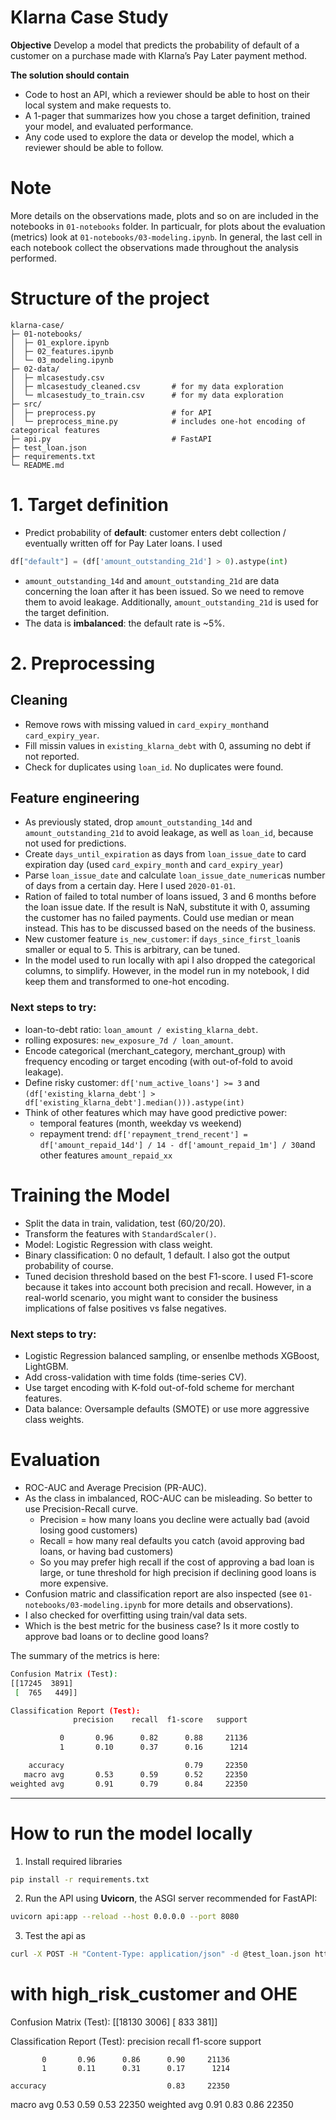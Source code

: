 # Klarna Case Study

**Objective**
Develop a model that predicts the probability of default of a customer on a purchase made with Klarna’s Pay Later payment method.

**The solution should contain**
- Code to host an API, which a reviewer should be able to host on their local system and
make requests to.
- A 1-pager that summarizes how you chose a target definition, trained your model, and
evaluated performance.
- Any code used to explore the data or develop the model, which a reviewer should be able
to follow.

# Note
More details on the observations made, plots and so on are included in the notebooks in `01-notebooks` folder. In particualr, for plots about the evaluation (metrics) look at `01-notebooks/03-modeling.ipynb`. In general, the last cell in each notebook collect the observations made throughout the analysis performed. 

# Structure of the project
```
klarna-case/
├─ 01-notebooks/
│  ├─ 01_explore.ipynb 
│  ├─ 02_features.ipynb
│  └─ 03_modeling.ipynb
├─ 02-data/
│  ├─ mlcasestudy.csv
│  ├─ mlcasestudy_cleaned.csv       # for my data exploration
│  └─ mlcasestudy_to_train.csv      # for my data exploration
├─ src/
│  ├─ preprocess.py                 # for API
│  └─ preprocess_mine.py            # includes one-hot encoding of categorical features
├─ api.py                           # FastAPI
├─ test_loan.json
├─ requirements.txt
└─ README.md
```


# 1. Target definition
* Predict probability of **default**: customer enters debt collection / eventually written off for Pay Later loans. I used 
```python
df["default"] = (df['amount_outstanding_21d'] > 0).astype(int)
```
* `amount_outstanding_14d` and `amount_outstanding_21d` are data concerning the loan after it has been issued. So we need to remove them to avoid leakage. Additionally, `amount_outstanding_21d` is used for the target definition.
* The data is **imbalanced**: the default rate is ~5%.


# 2. Preprocessing
## Cleaning
* Remove rows with missing valued in `card_expiry_month`and `card_expiry_year`. 
* Fill missin values in `existing_klarna_debt` with 0, assuming no debt if not reported.
* Check for duplicates using `loan_id`. No duplicates were found.

## Feature engineering
* As previously stated, drop `amount_outstanding_14d` and `amount_outstanding_21d` to avoid leakage, as well as `loan_id`, because not used for predictions.
* Create `days_until_expiration` as days from `loan_issue_date` to card expiration day (used `card_expiry_month` and `card_expiry_year`)
* Parse `loan_issue_date` and calculate `loan_issue_date_numeric`as number of days from a certain day. Here I used `2020-01-01`.
* Ration of failed to total number of loans issued, 3 and 6 months before the loan issue date. If the result is NaN, substitute it with 0, assuming the customer has no failed payments. Could use median or mean instead. This has to be discussed based on the needs of the business.
* New customer feature `is_new_customer`: if `days_since_first_loan`is smaller or equal to 5. This is arbitrary, can be tuned.
* In the model used to run locally with api I also dropped the categorical columns, to simplify. However, in the model run in my notebook, I did keep them and transformed to one-hot encoding. 

### Next steps to try:
* loan-to-debt ratio: `loan_amount / existing_klarna_debt`.
* rolling exposures: `new_exposure_7d / loan_amount`.
* Encode categorical (merchant\_category, merchant\_group) with frequency encoding or target encoding (with out-of-fold to avoid leakage).
* Define risky customer: `df['num_active_loans'] >= 3` and `(df['existing_klarna_debt'] > df['existing_klarna_debt'].median())).astype(int)`
* Think of other features which may have good predictive power: 
    * temporal features (month, weekday vs weekend)
    * repayment trend:  `df['repayment_trend_recent'] = df['amount_repaid_14d'] / 14 - df['amount_repaid_1m'] / 30`and other features `amount_repaid_xx`



# Training the Model
* Split the data in train, validation, test (60/20/20).
* Transform the features with `StandardScaler()`.
* Model: Logistic Regression with class weight.
* Binary classification: 0 no default, 1 default. I also got the output probability of course. 
* Tuned decision threshold based on the best F1-score. I used F1-score because it takes into account both precision and recall. However, in a real-world scenario, you might want to consider the business implications of false positives vs false negatives.
  
### Next steps to try:
* Logistic Regression balanced sampling, or ensenlbe methods XGBoost, LightGBM.
* Add cross-validation with time folds (time-series CV).
* Use target encoding with K-fold out-of-fold scheme for merchant features.
* Data balance: Oversample defaults (SMOTE) or use more aggressive class weights.


# Evaluation
* ROC-AUC and Average Precision (PR-AUC).
* As the class in imbalanced, ROC-AUC can be misleading. So better to use Precision-Recall curve.
    * Precision = how many loans you decline were actually bad (avoid losing good customers)
    * Recall = how many real defaults you catch (avoid approving bad loans, or having bad customers)
    * So you may prefer high recall if the cost of approving a bad loan is large, or tune threshold for high precision if declining good loans is more expensive.
* Confusion matric and classification report are also inspected (see `01-notebooks/03-modeling.ipynb` for more details and observations).
* I also checked for overfitting using train/val data sets.
* Which is the best metric for the business case? Is it more costly to approve bad loans or to decline good loans?

The summary of the metrics is here:
```bash
Confusion Matrix (Test):
[[17245  3891]
 [  765   449]]

Classification Report (Test):
              precision    recall  f1-score   support

           0       0.96      0.82      0.88     21136
           1       0.10      0.37      0.16      1214

    accuracy                           0.79     22350
   macro avg       0.53      0.59      0.52     22350
weighted avg       0.91      0.79      0.84     22350
````

---

# How to run the model locally
1. Install required libraries
```bash
pip install -r requirements.txt
```

2. Run the API using **Uvicorn**, the ASGI server recommended for FastAPI:
```bash
uvicorn api:app --reload --host 0.0.0.0 --port 8080
```

3. Test the api as
```bash
curl -X POST -H "Content-Type: application/json" -d @test_loan.json http://127.0.0.1:8080/predict
```

# with high_risk_customer and OHE
Confusion Matrix (Test):
[[18130  3006]
 [  833   381]]

Classification Report (Test):
              precision    recall  f1-score   support

           0       0.96      0.86      0.90     21136
           1       0.11      0.31      0.17      1214

    accuracy                           0.83     22350
   macro avg       0.53      0.59      0.53     22350
weighted avg       0.91      0.83      0.86     22350


